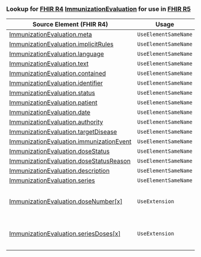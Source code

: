 ### Lookup for [FHIR R4](https://hl7.org/fhir/R4/) [ImmunizationEvaluation](https://hl7.org/fhir/R4/ImmunizationEvaluation.html) for use in [FHIR R5](https://hl7.org/fhir/R5/)

| Source Element (FHIR R4) | Usage | Target |
| -------------- | ----- | ------ |
| [ImmunizationEvaluation.meta](https://hl7.org/fhir/R4/ImmunizationEvaluation.html#resource) | `UseElementSameName` | [ImmunizationEvaluation.meta](https://hl7.org/fhir/R5/ImmunizationEvaluation.html#resource) |
| [ImmunizationEvaluation.implicitRules](https://hl7.org/fhir/R4/ImmunizationEvaluation.html#resource) | `UseElementSameName` | [ImmunizationEvaluation.implicitRules](https://hl7.org/fhir/R5/ImmunizationEvaluation.html#resource) |
| [ImmunizationEvaluation.language](https://hl7.org/fhir/R4/ImmunizationEvaluation.html#resource) | `UseElementSameName` | [ImmunizationEvaluation.language](https://hl7.org/fhir/R5/ImmunizationEvaluation.html#resource) |
| [ImmunizationEvaluation.text](https://hl7.org/fhir/R4/ImmunizationEvaluation.html#resource) | `UseElementSameName` | [ImmunizationEvaluation.text](https://hl7.org/fhir/R5/ImmunizationEvaluation.html#resource) |
| [ImmunizationEvaluation.contained](https://hl7.org/fhir/R4/ImmunizationEvaluation.html#resource) | `UseElementSameName` | [ImmunizationEvaluation.contained](https://hl7.org/fhir/R5/ImmunizationEvaluation.html#resource) |
| [ImmunizationEvaluation.identifier](https://hl7.org/fhir/R4/ImmunizationEvaluation.html#resource) | `UseElementSameName` | [ImmunizationEvaluation.identifier](https://hl7.org/fhir/R5/ImmunizationEvaluation.html#resource) |
| [ImmunizationEvaluation.status](https://hl7.org/fhir/R4/ImmunizationEvaluation.html#resource) | `UseElementSameName` | [ImmunizationEvaluation.status](https://hl7.org/fhir/R5/ImmunizationEvaluation.html#resource) |
| [ImmunizationEvaluation.patient](https://hl7.org/fhir/R4/ImmunizationEvaluation.html#resource) | `UseElementSameName` | [ImmunizationEvaluation.patient](https://hl7.org/fhir/R5/ImmunizationEvaluation.html#resource) |
| [ImmunizationEvaluation.date](https://hl7.org/fhir/R4/ImmunizationEvaluation.html#resource) | `UseElementSameName` | [ImmunizationEvaluation.date](https://hl7.org/fhir/R5/ImmunizationEvaluation.html#resource) |
| [ImmunizationEvaluation.authority](https://hl7.org/fhir/R4/ImmunizationEvaluation.html#resource) | `UseElementSameName` | [ImmunizationEvaluation.authority](https://hl7.org/fhir/R5/ImmunizationEvaluation.html#resource) |
| [ImmunizationEvaluation.targetDisease](https://hl7.org/fhir/R4/ImmunizationEvaluation.html#resource) | `UseElementSameName` | [ImmunizationEvaluation.targetDisease](https://hl7.org/fhir/R5/ImmunizationEvaluation.html#resource) |
| [ImmunizationEvaluation.immunizationEvent](https://hl7.org/fhir/R4/ImmunizationEvaluation.html#resource) | `UseElementSameName` | [ImmunizationEvaluation.immunizationEvent](https://hl7.org/fhir/R5/ImmunizationEvaluation.html#resource) |
| [ImmunizationEvaluation.doseStatus](https://hl7.org/fhir/R4/ImmunizationEvaluation.html#resource) | `UseElementSameName` | [ImmunizationEvaluation.doseStatus](https://hl7.org/fhir/R5/ImmunizationEvaluation.html#resource) |
| [ImmunizationEvaluation.doseStatusReason](https://hl7.org/fhir/R4/ImmunizationEvaluation.html#resource) | `UseElementSameName` | [ImmunizationEvaluation.doseStatusReason](https://hl7.org/fhir/R5/ImmunizationEvaluation.html#resource) |
| [ImmunizationEvaluation.description](https://hl7.org/fhir/R4/ImmunizationEvaluation.html#resource) | `UseElementSameName` | [ImmunizationEvaluation.description](https://hl7.org/fhir/R5/ImmunizationEvaluation.html#resource) |
| [ImmunizationEvaluation.series](https://hl7.org/fhir/R4/ImmunizationEvaluation.html#resource) | `UseElementSameName` | [ImmunizationEvaluation.series](https://hl7.org/fhir/R5/ImmunizationEvaluation.html#resource) |
| [ImmunizationEvaluation.doseNumber[x]](https://hl7.org/fhir/R4/ImmunizationEvaluation.html#resource) | `UseExtension` | [http://hl7.org/fhir/4.0/StructureDefinition/extension-ImmunizationEvaluation.doseNumber](StructureDefinition-ext-R4-ImmunizationEvaluation.doseNumber.html) |
| [ImmunizationEvaluation.seriesDoses[x]](https://hl7.org/fhir/R4/ImmunizationEvaluation.html#resource) | `UseExtension` | [http://hl7.org/fhir/4.0/StructureDefinition/extension-ImmunizationEvaluation.seriesDoses](StructureDefinition-ext-R4-ImmunizationEvaluation.seriesDoses.html) |
